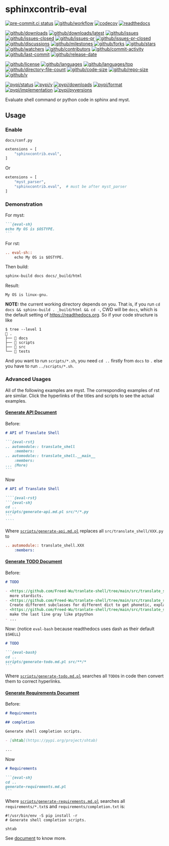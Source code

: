 # sphinxcontrib-eval

[![pre-commit.ci status](https://results.pre-commit.ci/badge/github/Freed-Wu/sphinxcontrib-eval/main.svg)](https://results.pre-commit.ci/latest/github/Freed-Wu/sphinxcontrib-eval/main)
[![github/workflow](https://github.com/Freed-Wu/sphinxcontrib-eval/actions/workflows/main.yml/badge.svg)](https://github.com/Freed-Wu/sphinxcontrib-eval/actions)
[![codecov](https://codecov.io/gh/Freed-Wu/sphinxcontrib-eval/branch/main/graph/badge.svg)](https://codecov.io/gh/Freed-Wu/sphinxcontrib-eval)
[![readthedocs](https://shields.io/readthedocs/sphinxcontrib-eval)](https://sphinxcontrib-eval.readthedocs.io)

[![github/downloads](https://shields.io/github/downloads/Freed-Wu/sphinxcontrib-eval/total)](https://github.com/Freed-Wu/sphinxcontrib-eval/releases)
[![github/downloads/latest](https://shields.io/github/downloads/Freed-Wu/sphinxcontrib-eval/latest/total)](https://github.com/Freed-Wu/sphinxcontrib-eval/releases/latest)
[![github/issues](https://shields.io/github/issues/Freed-Wu/sphinxcontrib-eval)](https://github.com/Freed-Wu/sphinxcontrib-eval/issues)
[![github/issues-closed](https://shields.io/github/issues-closed/Freed-Wu/sphinxcontrib-eval)](https://github.com/Freed-Wu/sphinxcontrib-eval/issues?q=is%3Aissue+is%3Aclosed)
[![github/issues-pr](https://shields.io/github/issues-pr/Freed-Wu/sphinxcontrib-eval)](https://github.com/Freed-Wu/sphinxcontrib-eval/pulls)
[![github/issues-pr-closed](https://shields.io/github/issues-pr-closed/Freed-Wu/sphinxcontrib-eval)](https://github.com/Freed-Wu/sphinxcontrib-eval/pulls?q=is%3Apr+is%3Aclosed)
[![github/discussions](https://shields.io/github/discussions/Freed-Wu/sphinxcontrib-eval)](https://github.com/Freed-Wu/sphinxcontrib-eval/discussions)
[![github/milestones](https://shields.io/github/milestones/all/Freed-Wu/sphinxcontrib-eval)](https://github.com/Freed-Wu/sphinxcontrib-eval/milestones)
[![github/forks](https://shields.io/github/forks/Freed-Wu/sphinxcontrib-eval)](https://github.com/Freed-Wu/sphinxcontrib-eval/network/members)
[![github/stars](https://shields.io/github/stars/Freed-Wu/sphinxcontrib-eval)](https://github.com/Freed-Wu/sphinxcontrib-eval/stargazers)
[![github/watchers](https://shields.io/github/watchers/Freed-Wu/sphinxcontrib-eval)](https://github.com/Freed-Wu/sphinxcontrib-eval/watchers)
[![github/contributors](https://shields.io/github/contributors/Freed-Wu/sphinxcontrib-eval)](https://github.com/Freed-Wu/sphinxcontrib-eval/graphs/contributors)
[![github/commit-activity](https://shields.io/github/commit-activity/w/Freed-Wu/sphinxcontrib-eval)](https://github.com/Freed-Wu/sphinxcontrib-eval/graphs/commit-activity)
[![github/last-commit](https://shields.io/github/last-commit/Freed-Wu/sphinxcontrib-eval)](https://github.com/Freed-Wu/sphinxcontrib-eval/commits)
[![github/release-date](https://shields.io/github/release-date/Freed-Wu/sphinxcontrib-eval)](https://github.com/Freed-Wu/sphinxcontrib-eval/releases/latest)

[![github/license](https://shields.io/github/license/Freed-Wu/sphinxcontrib-eval)](https://github.com/Freed-Wu/sphinxcontrib-eval/blob/main/LICENSE)
[![github/languages](https://shields.io/github/languages/count/Freed-Wu/sphinxcontrib-eval)](https://github.com/Freed-Wu/sphinxcontrib-eval)
[![github/languages/top](https://shields.io/github/languages/top/Freed-Wu/sphinxcontrib-eval)](https://github.com/Freed-Wu/sphinxcontrib-eval)
[![github/directory-file-count](https://shields.io/github/directory-file-count/Freed-Wu/sphinxcontrib-eval)](https://github.com/Freed-Wu/sphinxcontrib-eval)
[![github/code-size](https://shields.io/github/languages/code-size/Freed-Wu/sphinxcontrib-eval)](https://github.com/Freed-Wu/sphinxcontrib-eval)
[![github/repo-size](https://shields.io/github/repo-size/Freed-Wu/sphinxcontrib-eval)](https://github.com/Freed-Wu/sphinxcontrib-eval)
[![github/v](https://shields.io/github/v/release/Freed-Wu/sphinxcontrib-eval)](https://github.com/Freed-Wu/sphinxcontrib-eval)

[![pypi/status](https://shields.io/pypi/status/sphinxcontrib-eval)](https://pypi.org/project/sphinxcontrib-eval/#description)
[![pypi/v](https://shields.io/pypi/v/sphinxcontrib-eval)](https://pypi.org/project/sphinxcontrib-eval/#history)
[![pypi/downloads](https://shields.io/pypi/dd/sphinxcontrib-eval)](https://pypi.org/project/sphinxcontrib-eval/#files)
[![pypi/format](https://shields.io/pypi/format/sphinxcontrib-eval)](https://pypi.org/project/sphinxcontrib-eval/#files)
[![pypi/implementation](https://shields.io/pypi/implementation/sphinxcontrib-eval)](https://pypi.org/project/sphinxcontrib-eval/#files)
[![pypi/pyversions](https://shields.io/pypi/pyversions/sphinxcontrib-eval)](https://pypi.org/project/sphinxcontrib-eval/#files)

Evaluate shell command or python code in sphinx and myst.

## Usage

### Enable

`docs/conf.py`

```python
extensions = [
    "sphinxcontrib.eval",
]
```

Or

```python
extensions = [
    "myst_parser",
    "sphinxcontrib.eval",  # must be after myst_parser
]
```

### Demonstration

For myst:

````markdown
```{eval-sh}
echo My OS is $OSTYPE.
```
````

For rst:

```rst
.. eval-sh::
    echo My OS is $OSTYPE.

```

Then build:

```sh
sphinx-build docs docs/_build/html
```

Result:

```text
My OS is linux-gnu.
```

**NOTE:** the current working directory depends on you. That is, if you run
`cd docs && sphinx-build . _build/html && cd -`, CWD will be `docs`, which is
the default setting of <https://readthedocs.org>. So if your code structure is
like

```console
$ tree --level 1
 .
├──  docs
├──  scripts
├──  src
└──  tests
```

And you want to run `scripts/*.sh`, you need `cd ..` firstly from `docs` to
`.` else you have to run `../scripts/*.sh`.

### Advanced Usages

All of the following examples are myst. The corresponding examples of rst are
similar. Click the hyperlinks of the titles and scripts to see the actual
examples.

#### [Generate API Document](https://github.com/Freed-Wu/translate-shell/tree/main/docs/api/translate_shell.md)

Before:

````markdown
# API of Translate Shell

```{eval-rst}
.. automodule:: translate_shell
    :members:
.. automodule:: translate_shell.__main__
    :members:
... (More)
```
````

Now

`````markdown
# API of Translate Shell

````{eval-rst}
```{eval-sh}
cd ..
scripts/generate-api.md.pl src/*/*.py
```
````
`````

Where
[`scripts/generate-api.md.pl`](https://github.com/Freed-Wu/translate-shell/blob/main/scripts/generate-api.md.pl)
replaces all `src/translate_shell/XXX.py` to

```rst
.. automodule:: translate_shell.XXX
    :members:
```

#### [Generate TODO Document](https://github.com/Freed-Wu/translate-shell/tree/main/docs/misc/todo.md)

Before:

```markdown
# TODO

- <https://github.com/Freed-Wu/tranlate-shell/tree/main/src/translate_shell/translators/stardict/__init__.py#L4>
  more stardicts.
- <https://github.com/Freed-Wu/tranlate-shell/tree/main/src/translate_shell/translators/stardict/__init__.py#L5>
  Create different subclasses for different dict to get phonetic, explains
- <https://github.com/Freed-Wu/tranlate-shell/tree/main/src/translate_shell/ui/repl.py#L33>
  make the last line gray like ptpython
- ...
```

Now: (notice `eval-bash` because readthedocs uses dash as their default `$SHELL`)

````markdown
# TODO

```{eval-bash}
cd ..
scripts/generate-todo.md.pl src/**/*
```
````

Where
[`scripts/generate-todo.md.pl`](https://github.com/Freed-Wu/translate-shell/blob/main/scripts/generate-todo.md.pl)
searches all `TODO`s in code then convert them to correct hyperlinks.

#### [Generate Requirements Document](https://github.com/Freed-Wu/translate-shell/tree/main/docs/resources/requirements.md)

Before:

```markdown
# Requirements

## completion

Generate shell completion scripts.

- [shtab](https://pypi.org/project/shtab)

...
```

Now

````markdown
# Requirements

```{eval-sh}
cd ..
generate-requirements.md.pl
```
````

Where
[`scripts/generate-requirements.md.pl`](https://github.com/Freed-Wu/translate-shell/blob/main/scripts/generate-requirements.md.pl)
searches all `requirements/*.txt`s and `requirements/completion.txt` is:

```unixconfig
#!/usr/bin/env -S pip install -r
# Generate shell completion scripts.

shtab
```

See [document](https://sphinxcontrib-eval.readthedocs.io) to know more.

